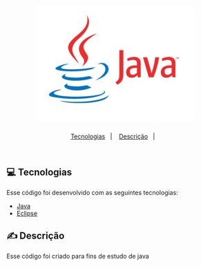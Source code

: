 <h1 align="center">
    <img alt="Java" title="Java" src=".github/java.png" />
</h1>

<p align="center">
  <a href="#tecnologias">Tecnologias</a>&nbsp;&nbsp;&nbsp;|&nbsp;&nbsp;&nbsp;
   <a href="#descrição">Descrição</a>&nbsp;&nbsp;&nbsp;|&nbsp;&nbsp;&nbsp;
</p> 
<br>

## 💻 Tecnologias

Esse código foi desenvolvido com as seguintes tecnologias:

- [Java](https://www.java.com/pt-BR/download)
- [Eclipse](https://www.eclipse.org/downloads)

## ✍ Descrição

Esse código  foi criado para fins de estudo de java 
